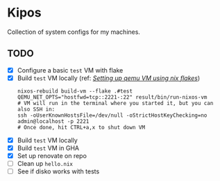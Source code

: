 # Kipos

Collection of system configs for my machines.

## TODO

- [x] Configure a basic `test` VM with flake
- [x] Build `test` VM locally (ref: [_Setting up qemu VM using nix flakes_][nix_vm_gist])
    ```shell
    nixos-rebuild build-vm --flake .#test
    QEMU_NET_OPTS="hostfwd=tcp::2221-:22" result/bin/run-nixos-vm
    # VM will run in the terminal where you started it, but you can also SSH in:
    ssh -oUserKnownHostsFile=/dev/null -oStrictHostKeyChecking=no admin@localhost -p 2221
    # Once done, hit CTRL+a,x to shut down VM
    ```
- [x] Build `test` VM locally
- [x] Build `test` VM in GHA
- [x] Set up renovate on repo
- [ ] Clean up `hello.nix`
- [ ] See if disko works with tests

[nix_vm_gist]: https://gist.github.com/FlakM/0535b8aa7efec56906c5ab5e32580adf
